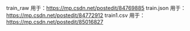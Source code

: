 train_raw 用于：https://mp.csdn.net/postedit/84769885
train.json 用于：https://mp.csdn.net/postedit/84772912
train1.csv 用于：https://mp.csdn.net/postedit/85016827
